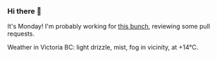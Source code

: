 ### Hi there :wave:

It's Monday! I'm probably working for [this bunch](https://github.com/kohofinancial), reviewing some pull requests.

Weather in Victoria BC: light drizzle, mist, fog in vicinity, at +14°C.
